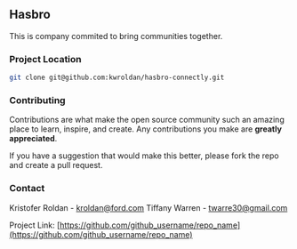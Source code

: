 ## Hasbro

This is company commited to bring communities together.


### Project Location

```sh
git clone git@github.com:kwroldan/hasbro-connectly.git
```

### Contributing

Contributions are what make the open source community such an amazing place to learn, inspire, and create. Any contributions you make are **greatly appreciated**.

If you have a suggestion that would make this better, please fork the repo and create a pull request. 

### Contact

Kristofer Roldan - kroldan@ford.com
Tiffany Warren - twarre30@gmail.com


Project Link: [https://github.com/github_username/repo_name](https://github.com/github_username/repo_name)


